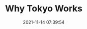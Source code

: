 ---
date: 2021-11-14 07:39:54
link:
  source: pocket
  source_url: https://getpocket.com
  text: Why Tokyo Works
  url: https://metropolisjapan.com/why-tokyo-works/
source: pocket
syndicated:
- type: pocket
  url: https://metropolisjapan.com/why-tokyo-works/
- type: mastodon
  url: https://mastodon.technology/users/roytang/statuses/108975088164059435
- type: twitter
  url: https://twitter.com/roytang/status/1568639954376617985/
title: Why Tokyo Works
---